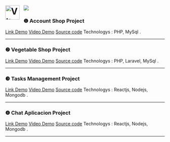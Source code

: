 # <h1 color="#36BCF7FF"><img align="left" alt="Vite" width="45px" style="padding-right:10px;" src="https://www.svgrepo.com/show/374167/vite.svg" /> <img src="https://readme-typing-svg.herokuapp.com?lines=I'M+PS26819;I'M+A+WEB+DEVOLOPER">
</h1> 



 ### ❶  Account Shop Project 
  
[Link Demo](http://clonesnew.rf.gd/clonesnew/client/home.php) [Video Demo](https://gemoo.com/tools/upload-video/share/579358899260489728?codeId=v6gwLm8ygl7WN&card=579358895217180672&origin=videolinkgenerator) [Source code](https://github.com/tranlehuyhoang/Accounts_Shop_Project) Technologys : PHP, MySql .

 ---

 ### ❷  Vegetable Shop Project 
  
[Link Demo](http://fastkartshop.rf.gd/public/) [Video Demo](https://gemoo.com/tools/upload-video/share/579363558939308032?codeId=vJRqq2xJkLLob&card=579363555101519872&origin=videolinkgenerator) [Source code](https://github.com/tranlehuyhoang/Vegetable_Shop_Project) Technologys : PHP, Laravel, MySql .

 ---

### ❸ Tasks Management Project 

[Link Demo](https://ps26819.vercel.app/) [Video Demo](https://gemoo.com/tools/upload-video/share/577798970573676544?codeId=vJR6Nm5p7A4Z9&card=577798966807191552&origin=videolinkgenerator) [Source code](https://github.com/tranlehuyhoang/Stack_Management_Project) Technologys : Reactjs, Nodejs, Mongodb .
 
---

 ### ❹ Chat Aplicacion Project 

[Link Demo](https://ps26819.vercel.app/) [Video Demo](https://gemootest.s3.us-east-2.amazonaws.com/s/res/514885813225336832/edb15e885a9719d68608143c112c0a36.mp4?X-Amz-Content-Sha256=UNSIGNED-PAYLOAD&X-Amz-Algorithm=AWS4-HMAC-SHA256&X-Amz-Credential=AKIARLZICB6QQHKRCV7K%2F20231031%2Fus-east-2%2Fs3%2Faws4_request&X-Amz-Date=20231031T020805Z&X-Amz-SignedHeaders=host&X-Amz-Expires=7200&X-Amz-Signature=cf0c868baca96ff5573d0f9748c83c6431986a64bab7d5a00085f857b2a53dce) [Source code](https://github.com/tranlehuyhoang/Stack_Management_Project) Technologys : Reactjs, Nodejs, Mongodb .

---

 
 

 
 
